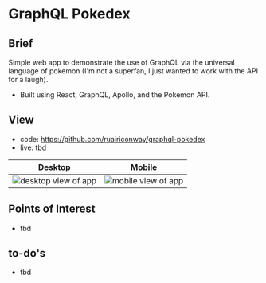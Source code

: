 # GraphQL Pokedex

## Brief
Simple web app to demonstrate the use of GraphQL via the universal language of pokemon (I'm not a superfan, I just wanted to work with the API for a laugh).
- Built using React, GraphQL, Apollo, and the Pokemon API.

## View
- code: https://github.com/ruairiconway/graphql-pokedex
- live: tbd

| Desktop | Mobile |
|---------|--------|
| ![desktop view of app](tbd) | ![mobile view of app](tbd) |

## Points of Interest
- tbd

## to-do's
- tbd